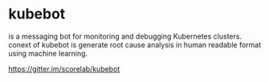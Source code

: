# kubebot 
is a messaging bot for monitoring and debugging Kubernetes clusters. conext of kubebot is generate root cause analysis in human readable format using machine learning.

https://gitter.im/scorelab/kubebot
